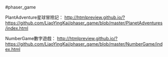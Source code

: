 #phaser_game

PlantAdventure星球冒險記：
http://htmlpreview.github.io/?https://github.com/LiaoYingKai/phaser_game/blob/master/PlanetAdventures/index.html

NumberGame數字遊戲：
http://htmlpreview.github.io/?https://github.com/LiaoYingKai/phaser_game/blob/master/NumberGame/index.html
